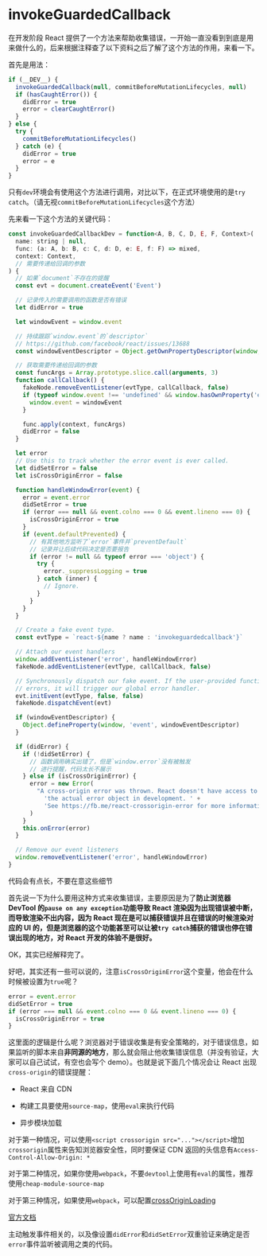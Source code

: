 #
# invokeGuardedCallback

在开发阶段 React 提供了一个方法来帮助收集错误，一开始一直没看到到底是用来做什么的，后来根据注释查了以下资料之后了解了这个方法的作用，来看一下。

首先是用法：

```js
if (__DEV__) {
  invokeGuardedCallback(null, commitBeforeMutationLifecycles, null)
  if (hasCaughtError()) {
    didError = true
    error = clearCaughtError()
  }
} else {
  try {
    commitBeforeMutationLifecycles()
  } catch (e) {
    didError = true
    error = e
  }
}
```

只有`dev`环境会有使用这个方法进行调用，对比以下，在正式环境使用的是`try catch`。（请无视`commitBeforeMutationLifecycles`这个方法）

先来看一下这个方法的关键代码：

```js
const invokeGuardedCallbackDev = function<A, B, C, D, E, F, Context>(
  name: string | null,
  func: (a: A, b: B, c: C, d: D, e: E, f: F) => mixed,
  context: Context,
  // 需要传递给回调的参数
) {
  // 如果`document`不存在的提醒
  const evt = document.createEvent('Event')

  // 记录传入的需要调用的函数是否有错误
  let didError = true

  let windowEvent = window.event

  // 持续跟踪`window.event`的`descriptor`
  // https://github.com/facebook/react/issues/13688
  const windowEventDescriptor = Object.getOwnPropertyDescriptor(window, 'event')

  // 获取需要传递给回调的参数
  const funcArgs = Array.prototype.slice.call(arguments, 3)
  function callCallback() {
    fakeNode.removeEventListener(evtType, callCallback, false)
    if (typeof window.event !== 'undefined' && window.hasOwnProperty('event')) {
      window.event = windowEvent
    }

    func.apply(context, funcArgs)
    didError = false
  }

  let error
  // Use this to track whether the error event is ever called.
  let didSetError = false
  let isCrossOriginError = false

  function handleWindowError(event) {
    error = event.error
    didSetError = true
    if (error === null && event.colno === 0 && event.lineno === 0) {
      isCrossOriginError = true
    }
    if (event.defaultPrevented) {
      // 有其他地方监听了`error`事件并`preventDefault`
      // 记录并让后续代码决定是否要报告
      if (error != null && typeof error === 'object') {
        try {
          error._suppressLogging = true
        } catch (inner) {
          // Ignore.
        }
      }
    }
  }

  // Create a fake event type.
  const evtType = `react-${name ? name : 'invokeguardedcallback'}`

  // Attach our event handlers
  window.addEventListener('error', handleWindowError)
  fakeNode.addEventListener(evtType, callCallback, false)

  // Synchronously dispatch our fake event. If the user-provided function
  // errors, it will trigger our global error handler.
  evt.initEvent(evtType, false, false)
  fakeNode.dispatchEvent(evt)

  if (windowEventDescriptor) {
    Object.defineProperty(window, 'event', windowEventDescriptor)
  }

  if (didError) {
    if (!didSetError) {
      // 函数调用确实出错了，但是`window.error`没有被触发
      // 进行提醒，代码太长不展示
    } else if (isCrossOriginError) {
      error = new Error(
        "A cross-origin error was thrown. React doesn't have access to " +
          'the actual error object in development. ' +
          'See https://fb.me/react-crossorigin-error for more information.',
      )
    }
    this.onError(error)
  }

  // Remove our event listeners
  window.removeEventListener('error', handleWindowError)
}
```

代码会有点长，不要在意这些细节

首先说一下为什么要用这种方式来收集错误，主要原因是为了**防止浏览器 DevTool 的`pause on any exception`功能导致 React 渲染因为出现错误被中断，而导致渲染不出内容，因为 React 现在是可以捕获错误并且在错误的时候渲染对应的 UI 的，但是浏览器的这个功能甚至可以让被`try catch`捕获的错误也停在错误出现的地方，对 React 开发的体验不是很好。**

OK，其实已经解释完了。

好吧，其实还有一些可以说的，注意`isCrossOriginError`这个变量，他会在什么时候被设置为`true`呢？

```js
error = event.error
didSetError = true
if (error === null && event.colno === 0 && event.lineno === 0) {
  isCrossOriginError = true
}
```

这里面的逻辑是什么呢？浏览器对于错误收集是有安全策略的，对于错误信息，如果监听的脚本来自**非同源的地方**，那么就会阻止他收集错误信息（并没有验证，大家可以自己试试，有空也会写个 demo）。也就是说下面几个情况会让 React 出现`cross-origin`的错误提醒：

* React 来自 CDN

* 构建工具要使用`source-map`，使用`eval`来执行代码

* 异步模块加载

对于第一种情况，可以使用`<script crossorigin src="..."></script>`增加`crossorigin`属性来告知浏览器安全性，同时要保证 CDN 返回的头信息有`Access-Control-Allow-Origin: *`

对于第二种情况，如果你使用`webpack`，不要`devtool`上使用有`eval`的属性，推荐使用`cheap-module-source-map`

对于第三种情况，如果使用`webpack`，可以配置[crossOriginLoading](https://webpack.js.org/configuration/output/#output-crossoriginloading)

[官方文档](https://reactjs.org/docs/cross-origin-errors.html)

主动触发事件相关的，以及像设置`didError`和`didSetError`双重验证来确定是否`error`事件监听被调用之类的代码。